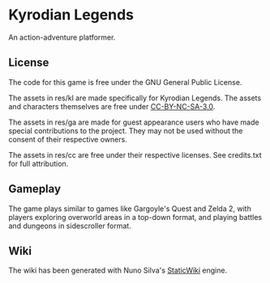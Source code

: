 # **Kyrodian Legends**

An action-adventure platformer.

## License

The code for this game is free under the GNU General Public License.

The assets in res/kl are made specifically for Kyrodian Legends. The assets and characters themselves are free under [CC-BY-NC-SA-3.0](https://creativecommons.org/licenses/by-nc-sa/3.0/us/).

The assets in res/ga are made for guest appearance users who have made special contributions to the project. They may not be used without the consent of their respective owners.

The assets in res/cc are free under their respective licenses. See credits.txt for full attribution.

## Gameplay

The game plays similar to games like Gargoyle's Quest and Zelda 2, with players exploring overworld areas in a top-down format, and playing battles and dungeons in sidescroller format.

## Wiki

The wiki has been generated with Nuno Silva's [StaticWiki](https://github.com/LittleCodingFox/StaticWiki) engine.

